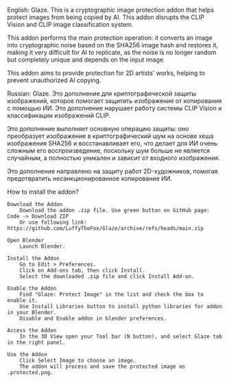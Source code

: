 English:
Glaze. This is a cryptographic image protection addon that helps protect images from being copied by AI. This addon disrupts the CLIP Vision and CLIP image classification system.

This addon performs the main protection operation: it converts an image into cryptographic noise based on the SHA256 image hash and restores it, making it very difficult for AI to replicate, as the noise is no longer random but completely unique and depends on the input image.

This addon aims to provide protection for 2D artists' works, helping to prevent unauthorized AI copying.

Russian:
Glaze. Это дополнение для криптографической защиты изображений, которое помогает защитить изображения от копирования с помощью ИИ. Это дополнение нарушает работу системы CLIP Vision и классификации изображений CLIP.

Это дополнение выполняет основную операцию защиты: оно преобразует изображение в криптографический шум на основе хеша изображения SHA256 и восстанавливает его, что делает для ИИ очень сложным его воспроизведение, поскольку шум больше не является случайным, а полностью уникален и зависит от входного изображения.

Это дополнение направлено на защиту работ 2D-художников, помогая предотвратить несанкционированное копирование ИИ.

How to install the addon?

    Download the Addon
        Download the addon .zip file. Use green button on GitHub page: Code -> Download ZIP
        Or use following link: https://github.com/LuffyTheFox/Glaze/archive/refs/heads/main.zip

    Open Blender
        Launch Blender.

    Install the Addon
        Go to Edit > Preferences.
        Click on Add-ons tab, then click Install.
        Select the downloaded .zip file and click Install Add-on.

    Enable the Addon
        Find "Glaze: Protect Image" in the list and check the box to enable it.
        Use Install Libraries button to install python libraries for addon in your Blender.
        Disable and Enable addon in blender preferences.

    Access the Addon
        In the 3D View open your Tool bar (N button), and select Glaze tab in the right panel.

    Use the Addon
        Click Select Image to choose an image.
        The addon will process and save the protected image as .protected.png.
